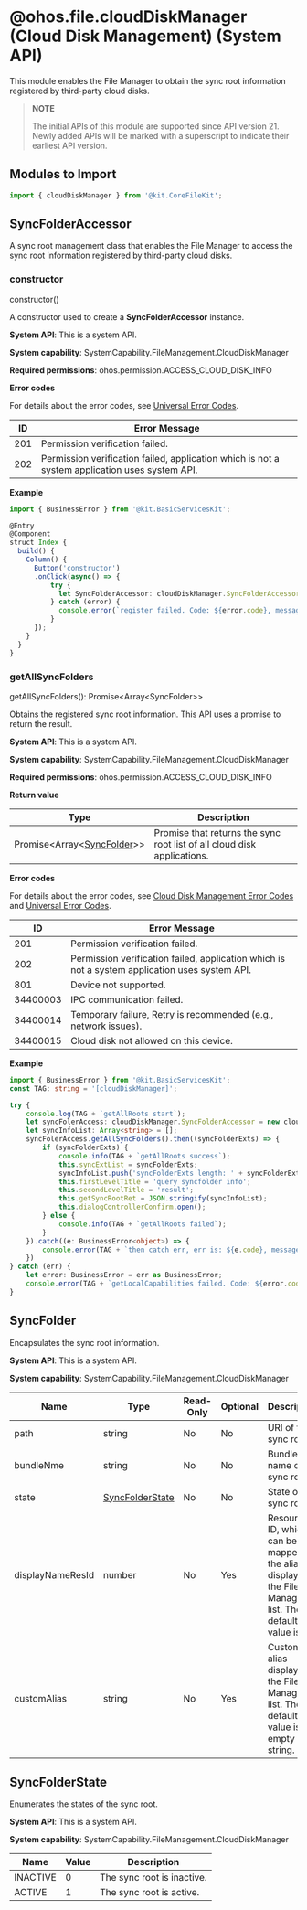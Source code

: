 # @ohos.file.cloudDiskManager (Cloud Disk Management) (System API)
<!--Kit: Core File Kit-->
<!--Subsystem: FileManagement-->
<!--Owner: @wang_zhangjun; @zhuangzhuang-->
<!--Designer: @wang_zhangjun; @zhuangzhuang; @renguang1116-->
<!--Tester: @liuhonggang123; @yue-ye2; @juxiaopang-->
<!--Adviser: @foryourself-->

This module enables the File Manager to obtain the sync root information registered by third-party cloud disks.

> **NOTE**
>
> The initial APIs of this module are supported since API version 21. Newly added APIs will be marked with a superscript to indicate their earliest API version.

## Modules to Import

```ts
import { cloudDiskManager } from '@kit.CoreFileKit';
```

## SyncFolderAccessor

A sync root management class that enables the File Manager to access the sync root information registered by third-party cloud disks.

### constructor

constructor()

A constructor used to create a **SyncFolderAccessor** instance.

**System API**: This is a system API.

**System capability**: SystemCapability.FileManagement.CloudDiskManager

**Required permissions**: ohos.permission.ACCESS_CLOUD_DISK_INFO

**Error codes**

For details about the error codes, see [Universal Error Codes](../errorcode-universal.md).

| ID| Error Message|
| -------- | -------- |
| 201 | Permission verification failed. |
| 202 | Permission verification failed, application which is not a system application uses system API. |

**Example**

  ```ts
  import { BusinessError } from '@kit.BasicServicesKit';

  @Entry
  @Component
  struct Index {
    build() {
      Column() {
        Button('constructor')
        .onClick(async() => {
            try {
              let SyncFolderAccessor: cloudDiskManager.SyncFolderAccessor = new cloudDiskManager.SyncFolderAccessor();
            } catch (error) {
              console.error(`register failed. Code: ${error.code}, message: ${error.message}`);
            }
        });
      }
    }
  }

  ```
  
### getAllSyncFolders

getAllSyncFolders(): Promise&lt;Array&lt;SyncFolder&gt;&gt;

Obtains the registered sync root information. This API uses a promise to return the result.

**System API**: This is a system API.

**System capability**: SystemCapability.FileManagement.CloudDiskManager

**Required permissions**: ohos.permission.ACCESS_CLOUD_DISK_INFO

**Return value**

| Type| Description|
| --- | -- |
| Promise&lt;Array&lt;[SyncFolder](#syncfolder)&gt;&gt; | Promise that returns the sync root list of all cloud disk applications.|

**Error codes**

For details about the error codes, see [Cloud Disk Management Error Codes](errorcode-clouddiskmanager-sys.md) and [Universal Error Codes](../errorcode-universal.md).

| ID| Error Message|
| -------- | -------- |
| 201 | Permission verification failed. |
| 202 | Permission verification failed, application which is not a system application uses system API. |
| 801 | Device not supported. |
| 34400003 | IPC communication failed. |
| 34400014  | Temporary failure, Retry is recommended (e.g., network issues). |
| 34400015  | Cloud disk not allowed on this device.|

**Example**

```ts
import { BusinessError } from '@kit.BasicServicesKit';
const TAG: string = '[cloudDiskManager]';

try {
    console.log(TAG + `getAllRoots start`);
    let syncFolerAccess: cloudDiskManager.SyncFolderAccessor = new cloudDiskManager.SyncFolderAccessor();
    let syncInfoList: Array<string> = [];
    syncFolerAccess.getAllSyncFolders().then((syncFolderExts) => {
        if (syncFolderExts) {
            console.info(TAG + `getAllRoots success`);
            this.syncExtList = syncFolderExts;
            syncInfoList.push('syncFolderExts length: ' + syncFolderExts.length);
            this.firstLevelTitle = 'query syncfolder info';
            this.secondLevelTitle = 'result';
            this.getSyncRootRet = JSON.stringify(syncInfoList);
            this.dialogControllerConfirm.open();
        } else {
            console.info(TAG + `getAllRoots failed`);
        }
    }).catch((e: BusinessError<object>) => {
        console.error(TAG + `then catch err, err is: ${e.code}, message: ${e.message}`);
    })
} catch (err) {
    let error: BusinessError = err as BusinessError;
    console.error(TAG + `getLocalCapabilities failed. Code: ${error.code}, message: ${error.message}`);
}
```

## SyncFolder

Encapsulates the sync root information.

**System API**: This is a system API.

**System capability**: SystemCapability.FileManagement.CloudDiskManager

| Name     | Type  | Read-Only| Optional| Description     |
| --------- | ------ | ---- | ---- | ---------------------------- |
| path | string | No  | No  | URI of the sync root.    |
| bundleNme   | string | No  | No  | Bundle name of the sync root.  |
| state   | [SyncFolderState](#syncfolderstate) | No  | No  | State of the sync root.  |
| displayNameResId   | number | No  | Yes  | Resource ID, which can be mapped to the alias displayed in the File Manager list. The default value is **0**.  |
| customAlias   | string | No  | Yes  | Custom alias displayed in the File Manager list. The default value is an empty string.  |

## SyncFolderState

Enumerates the states of the sync root.

**System API**: This is a system API.

**System capability**: SystemCapability.FileManagement.CloudDiskManager

| Name     | Value | Description     |
| --------- | -----| ------------------------|
| INACTIVE  |  0   | The sync root is inactive.|
| ACTIVE    |  1   | The sync root is active. |
